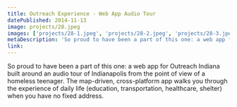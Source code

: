 ```yaml
---
title: Outreach Experience - Web App Audio Tour
datePublished: 2014-11-13
image: projects/28.jpeg
images: ['projects/28-1.jpeg', 'projects/28-2.jpeg', 'projects/28-3.jpeg']
metaDescription: 'So proud to have been a part of this one: a web app for Outreach Indiana built around an audio tour of Indianapolis from the point of view of a homeless The of...'
link:
---
```


So proud to have been a part of this one: a web app for Outreach Indiana built around an audio tour of Indianapolis from the point of view of a homeless teenager. The map-driven, cross-platform app walks you through the experience of daily life (education, transportation, healthcare, shelter) when you have no fixed address.
